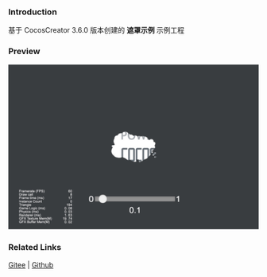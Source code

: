 ### Introduction

基于 CocosCreator 3.6.0 版本创建的 **遮罩示例** 示例工程

### Preview
![image](../../../image/202203/2022030205.jpg)

### Related Links
[Gitee](https://gitee.com/mirrors_cocos-creator/example-cases/tree/v2.4.3/assets/cases/02_ui/15_mask) | [Github](https://github.com/cocos-creator/example-cases/tree/v2.4.3/assets/cases/02_ui/15_mask)